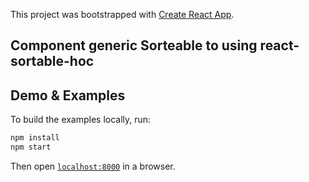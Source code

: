 This project was bootstrapped with [Create React App](https://github.com/facebook/create-react-app).

## Component generic Sorteable to using react-sortable-hoc

## Demo & Examples

To build the examples locally, run:

```bash
npm install
npm start
```

Then open [`localhost:8000`](http://localhost:8000) in a browser.
